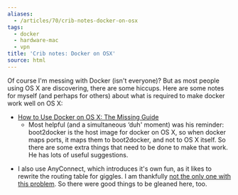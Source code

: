 ```yaml
---
aliases:
  - /articles/70/crib-notes-docker-on-osx
tags:
  - docker
  - hardware-mac
  - vpn
title: 'Crib notes: Docker on OSX'
source: html
---
```

<p>Of course I'm messing with Docker (isn't everyone)? But as most people using OS X are discovering, there are some hiccups. Here are some notes for myself (and perhaps for others) about what is required to make docker work well on OS X: </p>

<ul>
	<li><a href="http://viget.com/extend/how-to-use-docker-on-os-x-the-missing-guide">How to Use Docker on OS X: The Missing Guide</a>
<ul>
	<li>Most helpful (and a simultaneous &#8216;duh' moment) was his reminder: boot2docker is the host image for docker on OS X, so when docker maps ports, it maps them to boot2docker, and not to OS X itself. So there are some extra things that need to be done to make that work. He has lots of useful suggestions.</li>
</ul></li>
</ul>

<ul>
	<li>I also use AnyConnect, which introduces it's own fun, as it likes to rewrite the routing table for giggles. I am thankfully <a href="https://github.com/boot2docker/boot2docker/issues/392#issuecomment-61999567">not the only one with this problem</a>. So there were good things to be gleaned here, too.</li>
</ul>
